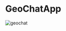 # GeoChatApp
![geochat](https://user-images.githubusercontent.com/94900075/190835103-6235cc6e-e32b-4c2e-8d04-0071b58432fe.jpg)

